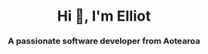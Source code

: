 <h1 align="center">Hi 👋, I'm Elliot</h1>
<h3 align="center">A passionate software developer from Aotearoa</h3>

